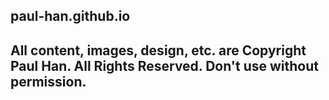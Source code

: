 ## paul-han.github.io
## All content, images, design, etc. are Copyright Paul Han. All Rights Reserved. Don't use without permission.

